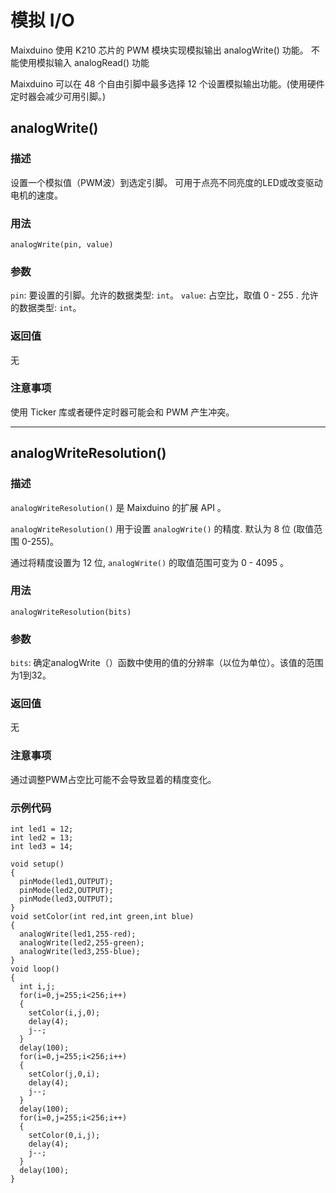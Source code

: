 模拟 I/O
=====

Maixduino 使用 K210 芯片的 PWM 模块实现模拟输出 analogWrite() 功能。 不能使用模拟输入 analogRead() 功能

Maixduino 可以在 48 个自由引脚中最多选择 12 个设置模拟输出功能。(使用硬件定时器会减少可用引脚。)

## analogWrite()

### 描述 

设置一个模拟值（PWM波）到选定引脚。 可用于点亮不同亮度的LED或改变驱动电机的速度。

### 用法

`analogWrite(pin, value)`

### 参数

`pin`: 要设置的引脚。允许的数据类型: `int`。
`value`: 占空比，取值 0 - 255 . 允许的数据类型: `int`。

### 返回值

无

### 注意事项

使用 Ticker 库或者硬件定时器可能会和 PWM 产生冲突。

-----

## analogWriteResolution()

### 描述

`analogWriteResolution()` 是 Maixduino 的扩展 API 。

`analogWriteResolution()` 用于设置 `analogWrite()` 的精度. 默认为 8 位 (取值范围 0-255)。


通过将精度设置为 12 位,  `analogWrite()` 的取值范围可变为 0 - 4095 。

### 用法

`analogWriteResolution(bits)`

### 参数

`bits`: 确定analogWrite（）函数中使用的值的分辨率（以位为单位）。该值的范围为1到32。

### 返回值

无

### 注意事项


通过调整PWM占空比可能不会导致显着的精度变化。

### 示例代码

```
int led1 = 12;
int led2 = 13;
int led3 = 14;

void setup()
{
  pinMode(led1,OUTPUT);
  pinMode(led2,OUTPUT);
  pinMode(led3,OUTPUT);
}
void setColor(int red,int green,int blue)
{
  analogWrite(led1,255-red);
  analogWrite(led2,255-green);
  analogWrite(led3,255-blue);
}
void loop()
{
  int i,j;
  for(i=0,j=255;i<256;i++)
  {
    setColor(i,j,0);
    delay(4);
    j--;
  }
  delay(100);           
  for(i=0,j=255;i<256;i++)
  {
    setColor(j,0,i);
    delay(4);
    j--;
  }
  delay(100);           
  for(i=0,j=255;i<256;i++)
  {
    setColor(0,i,j);
    delay(4);
    j--;
  }
  delay(100);        
}
```
